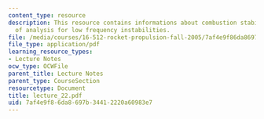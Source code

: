 ```yaml
---
content_type: resource
description: This resource contains informations about combustion stability and methods
  of analysis for low frequency instabilities.
file: /media/courses/16-512-rocket-propulsion-fall-2005/7af4e9f86da8697b34412220a60983e7_lecture_22.pdf
file_type: application/pdf
learning_resource_types:
- Lecture Notes
ocw_type: OCWFile
parent_title: Lecture Notes
parent_type: CourseSection
resourcetype: Document
title: lecture_22.pdf
uid: 7af4e9f8-6da8-697b-3441-2220a60983e7
---
```

